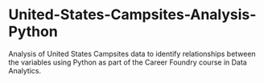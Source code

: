 # United-States-Campsites-Analysis-Python
Analysis of United States Campsites data to identify relationships between the variables using Python as part of the Career Foundry course in Data Analytics.
